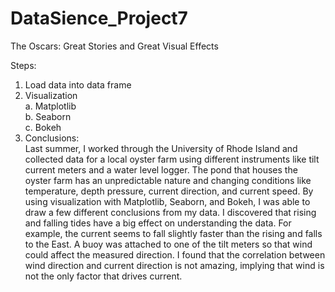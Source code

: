 # DataSience_Project7
The Oscars: Great Stories and Great Visual Effects

Steps:
1.	Load data into data frame
2.	Visualization  <br />
a.	Matplotlib  <br />
b.	Seaborn  <br />
c.	Bokeh  <br />
3.	Conclusions:  <br />
Last summer, I worked through the University of Rhode Island and collected data for a local oyster farm using different instruments like tilt current meters and a water level logger. The pond that houses the oyster farm has an unpredictable nature and changing conditions like temperature, depth pressure, current direction, and current speed. By using visualization with Matplotlib, Seaborn, and Bokeh, I was able to draw a few different conclusions from my data. I discovered that rising and falling tides have a big effect on understanding the data. For example, the current seems to fall slightly faster than the rising and falls to the East. A buoy was attached to one of the tilt meters so that wind could affect the measured direction. I found that the correlation between wind direction and current direction is not amazing, implying that wind is not the only factor that drives current.
